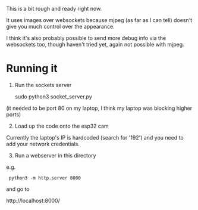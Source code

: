 This is a bit rough and ready right now.

It uses images over websockets because mjpeg (as far as I can tell) 
doesn't give you much control over the appearance.

I think it's also probably possible to send more debug info via the websockets too, though haven't tried yet, again not possible with mjpeg.

# Running it

1. Run the sockets server

     sudo python3 socket_server.py

(it needed to be port 80 on my laptop, I think my laptop was blocking higher ports)


2. Load up the code onto the esp32 cam

Currently the laptop's IP is hardcoded (search for '192') and you need to add your network credentials.


3. Run a webserver in this directory

e.g. 

     python3 -m http.server 8000

and go to 

http://localhost:8000/

